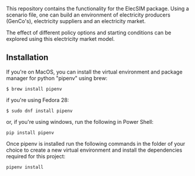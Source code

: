 This repository contains the functionality for the ElecSIM package. Using a scenario file, one can build an environment of electricity producers (GenCo's), electricity suppliers and an electricity market. 

The effect of different policy options and starting conditions can be explored using this electricity market model. 

## Installation

If you're on MacOS, you can install the virtual environment and package manager for python "pipenv" using brew:

```
$ brew install pipenv
```

if you're using Fedora 28:

```
$ sudo dnf install pipenv
```
or, if you're using windows, run the following in Power Shell:
```
pip install pipenv
```

Once pipenv is installed run the following commands in the folder of your choice to create a new virtual environment and install the dependencies required for this project:

```
pipenv install 
```
